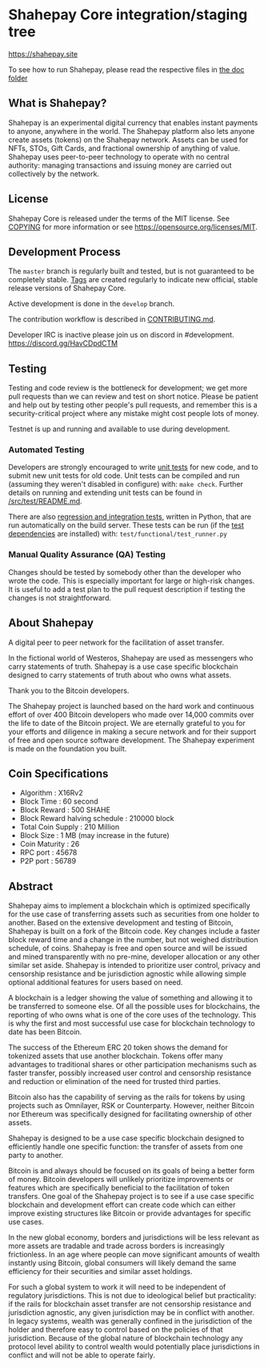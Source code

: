 Shahepay Core integration/staging tree
======================================

https://shahepay.site

To see how to run Shahepay, please read the respective files in [the doc folder](doc)


What is Shahepay?
----------------

Shahepay is an experimental digital currency that enables instant payments to
anyone, anywhere in the world. The Shahepay platform also lets anyone create assets (tokens) on the Shahepay network. 
Assets can be used for NFTs, STOs, Gift Cards, and fractional ownership of anything of value.
Shahepay uses peer-to-peer technology to operate
with no central authority: managing transactions and issuing money are carried
out collectively by the network. 



License
-------

Shahepay Core is released under the terms of the MIT license. See [COPYING](COPYING) for more
information or see https://opensource.org/licenses/MIT.

Development Process
-------------------

The `master` branch is regularly built and tested, but is not guaranteed to be
completely stable. [Tags](https://github.com/Shahepay/Shahepay/tags) are created
regularly to indicate new official, stable release versions of Shahepay Core.

Active development is done in the `develop` branch. 

The contribution workflow is described in [CONTRIBUTING.md](CONTRIBUTING.md).

Developer IRC is inactive please join us on discord in #development. https://discord.gg/HavCDpdCTM

Testing
-------

Testing and code review is the bottleneck for development; we get more pull
requests than we can review and test on short notice. Please be patient and help out by testing
other people's pull requests, and remember this is a security-critical project where any mistake might cost people
lots of money.

Testnet is up and running and available to use during development.

### Automated Testing

Developers are strongly encouraged to write [unit tests](src/test/README.md) for new code, and to
submit new unit tests for old code. Unit tests can be compiled and run
(assuming they weren't disabled in configure) with: `make check`. Further details on running
and extending unit tests can be found in [/src/test/README.md](/src/test/README.md).

There are also [regression and integration tests](/test), written
in Python, that are run automatically on the build server.
These tests can be run (if the [test dependencies](/test) are installed) with: `test/functional/test_runner.py`


### Manual Quality Assurance (QA) Testing

Changes should be tested by somebody other than the developer who wrote the
code. This is especially important for large or high-risk changes. It is useful
to add a test plan to the pull request description if testing the changes is
not straightforward.


About Shahepay
----------------
A digital peer to peer network for the facilitation of asset transfer.



In the fictional world of Westeros, Shahepay are used as messengers who carry statements of truth. Shahepay is a use case specific blockchain designed to carry statements of truth about who owns what assets. 



Thank you to the Bitcoin developers. 

The Shahepay project is launched based on the hard work and continuous effort of over 400 Bitcoin developers who made over 14,000 commits over the life to date of the Bitcoin project. We are eternally grateful to you for your efforts and diligence in making a secure network and for their support of free and open source software development.  The Shahepay experiment is made on the foundation you built.


Coin Specifications
-------------------
* Algorithm : X16Rv2
* Block Time : 60 second
* Block Reward : 500 SHAHE
* Block Reward halving schedule : 210000 block
* Total Coin Supply : 210 Million
* Block Size : 1 MB (may increase in the future)
* Coin Maturity : 26
* RPC port : 45678
* P2P port : 56789


Abstract
----------------
Shahepay aims to implement a blockchain which is optimized specifically for the use case of transferring assets such as securities from one holder to another. Based on the extensive development and testing of Bitcoin, Shahepay is built on a fork of the Bitcoin code. Key changes include a faster block reward time and a change in the number, but not weighed distribution schedule, of coins. Shahepay is free and open source and will be issued and mined transparently with no pre-mine, developer allocation or any other similar set aside. Shahepay is intended to prioritize user control, privacy and censorship resistance and be jurisdiction agnostic while allowing simple optional additional features for users based on need.



A blockchain is a ledger showing the value of something and allowing it to be transferred to someone else. Of all the possible uses for blockchains, the reporting of who owns what is one of the core uses of the technology.  This is why the first and most successful use case for blockchain technology to date has been Bitcoin.

The success of the Ethereum ERC 20 token shows the demand for tokenized assets that use another blockchain.  Tokens offer many advantages to traditional shares or other participation mechanisms such as faster transfer, possibly increased user control and censorship resistance and reduction or elimination of the need for trusted third parties.

Bitcoin also has the capability of serving as the rails for tokens by using projects such as Omnilayer, RSK or Counterparty. However, neither Bitcoin nor Ethereum was specifically designed for facilitating ownership of other assets. 

Shahepay is designed to be a use case specific blockchain designed to efficiently handle one specific function: the transfer of assets from one party to another.

Bitcoin is and always should be focused on its goals of being a better form of money. Bitcoin developers will unlikely prioritize improvements or features which are specifically beneficial to the facilitation of token transfers.  One goal of the Shahepay project is to see if a use case specific blockchain and development effort can create code which can either improve existing structures like Bitcoin or provide advantages for specific use cases.

In the new global economy, borders and jurisdictions will be less relevant as more assets are tradable and trade across borders is increasingly frictionless. In an age where people can move significant amounts of wealth instantly using Bitcoin, global consumers will likely demand the same efficiency for their securities and similar asset holdings.

For such a global system to work it will need to be independent of regulatory jurisdictions.  This is not due to ideological belief but practicality: if the rails for blockchain asset transfer are not censorship resistance and jurisdiction agnostic, any given jurisdiction may be in conflict with another.  In legacy systems, wealth was generally confined in the jurisdiction of the holder and therefore easy to control based on the policies of that jurisdiction. Because of the global nature of blockchain technology any protocol level ability to control wealth would potentially place jurisdictions in conflict and will not be able to operate fairly.  
